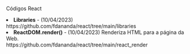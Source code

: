 Códigos React
<li><b>Libraries</b> - (10/04/2023)<br>https://github.com/fdananda/react/tree/main/libraries</li>
<li><b>ReactDOM.render()</b> - (10/04/2023) Renderiza HTML para a página da Web.<br>https://github.com/fdananda/react/tree/main/react_render</li>

